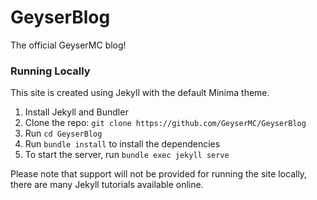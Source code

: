 # GeyserBlog
The official GeyserMC blog!  
  
### Running Locally
This site is created using Jekyll with the default Minima theme.

1. Install Jekyll and Bundler
2. Clone the repo: `git clone https://github.com/GeyserMC/GeyserBlog`
3. Run `cd GeyserBlog`
4. Run `bundle install` to install the dependencies
5. To start the server, run `bundle exec jekyll serve`

Please note that support will not be provided for running the site locally, there are many Jekyll tutorials available online.